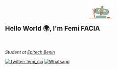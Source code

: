 <h2> Hello World 🌍, I'm Femi FACIA <img style = "position:absolute; left:500px; top:0px;" src="./img/hello_robot.gif" width="80"> </h2>

</br>

*Student at [Epitech Benin](https://www.epitech.eu/fr/)*

[![Twitter: femi_cia](https://img.shields.io/twitter/follow/femi_cia?style=social)](https://twitter.com/femi_cia)
[![Whatsapp](https://img.shields.io/badge/WHATSAPP-25D366)](https://wa.me/+22994600505)

<!--

**femifacia/femifacia** is a ✨ _special_ ✨ repository because its `README.md` (this file) appears on your GitHub profile.

Here are some ideas to get you started:

- 🔭 I’m currently working on ...
- 🌱 I’m currently learning ...
- 👯 I’m looking to collaborate on ...
- 🤔 I’m looking for help with ...
- 💬 Ask me about ...
- 📫 How to reach me: ...
- 😄 Pronouns: ...
- ⚡ Fun fact: ...
-->
